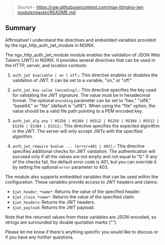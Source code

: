 > Source - https://raw.githubusercontent.com/max-lt/nginx-jwt-module/master/README.md


## Summary
Affirmative! I understand the directives and embedded variables provided by the ngx_http_auth_jwt_module in NGINX.

The ngx_http_auth_jwt_module module enables the validation of JSON Web Tokens (JWT) in NGINX. It provides several directives that can be used in the HTTP, server, and location contexts:

1. `auth_jwt $variable | on | off;`: This directive enables or disables the validation of JWT. It can be set to a variable, "on," or "off."

2. `auth_jwt_key value [encoding];`: This directive specifies the key used for validating the JWT signature. The value must be in hexadecimal format. The optional `encoding` parameter can be set to "hex," "utf8," "base64," or "file" (default is "utf8"). When using the "file" option, the value should be a valid file path pointing to a PEM encoded key.

3. `auth_jwt_alg any | HS256 | HS384 | HS512 | RS256 | RS384 | RS512 | ES256 | ES384 | ES512;`: This directive specifies the expected algorithm in the JWT. The server will only accept JWTs with the specified algorithm.

4. `auth_jwt_require $value ... [error=401 | 403];`: This directive specifies additional checks for JWT validation. The authentication will succeed only if all the values are not empty and not equal to "0." If any of the checks fail, the default error code is 401, but you can override it by setting the optional `error` parameter to 403.

The module also supports embedded variables that can be used within the configuration. These variables provide access to JWT headers and claims:

- `$jwt_header_*name*`: Returns the value of the specified header.
- `$jwt_claim_*name*`: Returns the value of the specified claim.
- `$jwt_headers`: Returns the JWT headers.
- `$jwt_payload`: Returns the JWT payload.

Note that the returned values from these variables are JSON-encoded, so strings are surrounded by double quotation marks ("").

Please let me know if there's anything specific you would like to discuss or if you have any further questions.